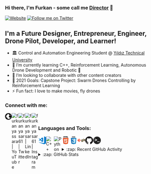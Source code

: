 ### Hi there, I'm Furkan - some call me [Director][website] 👋

[![Website](https://img.shields.io/website?label=furkanyasar.com&style=for-the-badge&url=http%3A%2F%2Ffurkanyasar.com)](http://furkanyasar.com)
[![Follow me on Twitter](https://img.shields.io/twitter/follow/furkanyasar61?color=1DA1F2&logo=twitter&style=for-the-badge)](https://twitter.com/intent/follow?original_referer=https%3A%2F%2Fgithub.com%2Ffurkanyasar&screen_name=furkanyasar61)

## I'm a Future Designer, Entrepreneur, Engineer, Drone Pilot, Developer, and Learner!

- 🏛️ Control and Automation Engineering Student @ [Yıldız Technical University](https://www.yildiz.edu.tr)
- 🌱 I’m currently learning C++, Reinforcement Learning, Autonomous Drone Development and Robotic 💪
- 👯 I’m looking to collaborate with other content creators
- 🥅 2021 Goals: Capstone Project: Swarm Drones Controlling by Reinforcement Learning 
- ⚡ Fun fact: I love to make movies, fly drones



### Connect with me:

[<img align="left" alt="furkanyasar.com" width="22px" src="https://raw.githubusercontent.com/iconic/open-iconic/master/svg/globe.svg" />][website]
[<img align="left" alt="furkanyassara | YouTube" width="22px" src="https://cdn.jsdelivr.net/npm/simple-icons@v3/icons/youtube.svg" />][youtube]
[<img align="left" alt="furkanyasar61 | Twitter" width="22px" src="https://cdn.jsdelivr.net/npm/simple-icons@v3/icons/twitter.svg" />][twitter]
[<img align="left" alt="furkanyasar | LinkedIn" width="22px" src="https://cdn.jsdelivr.net/npm/simple-icons@v3/icons/linkedin.svg" />][linkedin]
[<img align="left" alt="furkanyasar61 | Instagram" width="22px" src="https://cdn.jsdelivr.net/npm/simple-icons@v3/icons/instagram.svg" />][instagram]

<br />

### Languages and Tools:

<img align="left" alt="Visual-Studio-Code" width="26px" src="https://raw.githubusercontent.com/github/explore/80688e429a7d4ef2fca1e82350fe8e3517d3494d/topics/visual-studio-code/visual-studio-code.png"/>
<img align="left" alt="C++" width="26px" src="https://i.imgur.com/Ao2P8iG.png"/>
<img align="left" alt="Python" width="26px" src="https://github.com/jalbertsr/logo-badge-images/blob/master/img/rsz_python.png?raw=true"/>
<img align="left" alt="HTML5" width="26px" src="https://raw.githubusercontent.com/github/explore/80688e429a7d4ef2fca1e82350fe8e3517d3494d/topics/html/html.png"/>
<img align="left" alt="CSS3" width="26px" src="https://raw.githubusercontent.com/github/explore/80688e429a7d4ef2fca1e82350fe8e3517d3494d/topics/css/css.png"/>
<img align="left" alt="Git" width="26px" src="https://raw.githubusercontent.com/github/explore/80688e429a7d4ef2fca1e82350fe8e3517d3494d/topics/git/git.png"/>
<img align="left" alt="GitHub" width="26px" src="https://raw.githubusercontent.com/github/explore/78df643247d429f6cc873026c0622819ad797942/topics/github/github.png"/>
<img align="left" alt="Terminal" width="26px" src="https://raw.githubusercontent.com/github/explore/80688e429a7d4ef2fca1e82350fe8e3517d3494d/topics/terminal/terminal.png"/>



<br />
<br />

<details>
  <summary>:zap: Recent GitHub Activity</summary>

<!--START_SECTION:activity-->
1. 💪 Opened [Repository](https://github.com/furkanyasar/Cpp-OOP-Introduction) in [furkanyasar/Cpp-OOP-Introduction](https://github.com/furkanyasar/Cpp-OOP-Introduction)

<!--END_SECTION:activity-->
</details>


<details>
  <summary>:zap: GitHub Stats</summary>

  <img align="left" alt="Furkan Yaşar's GitHub Stats" src="https://github-readme-stats.codestackr.vercel.app/api?username=furkanyasar&show_icons=true&hide_border=true" />

</details>

[website]: http://furkanyasar.com
[twitter]: https://twitter.com/furkanyasar61
[youtube]: https://youtube.com/furkanyassara
[instagram]: https://instagram.com/furkanyasar61
[linkedin]: https://linkedin.com/in/furkanyasar

